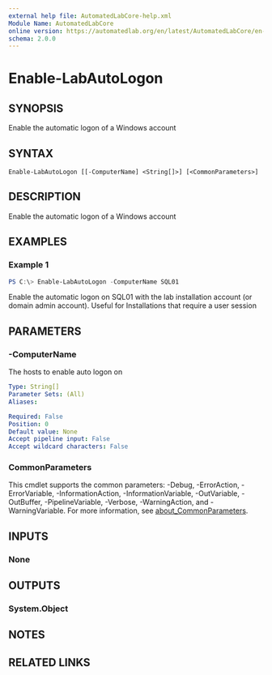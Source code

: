 ```yaml
---
external help file: AutomatedLabCore-help.xml
Module Name: AutomatedLabCore
online version: https://automatedlab.org/en/latest/AutomatedLabCore/en-us/Enable-LabAutoLogon
schema: 2.0.0
---
```


# Enable-LabAutoLogon

## SYNOPSIS
Enable the automatic logon of a Windows account

## SYNTAX

```
Enable-LabAutoLogon [[-ComputerName] <String[]>] [<CommonParameters>]
```

## DESCRIPTION
Enable the automatic logon of a Windows account

## EXAMPLES

### Example 1
```powershell
PS C:\> Enable-LabAutoLogon -ComputerName SQL01
```

Enable the automatic logon on SQL01 with the lab installation account (or domain admin account).
Useful for Installations that require a user session

## PARAMETERS

### -ComputerName
The hosts to enable auto logon on

```yaml
Type: String[]
Parameter Sets: (All)
Aliases:

Required: False
Position: 0
Default value: None
Accept pipeline input: False
Accept wildcard characters: False
```

### CommonParameters
This cmdlet supports the common parameters: -Debug, -ErrorAction, -ErrorVariable, -InformationAction, -InformationVariable, -OutVariable, -OutBuffer, -PipelineVariable, -Verbose, -WarningAction, and -WarningVariable. For more information, see [about_CommonParameters](http://go.microsoft.com/fwlink/?LinkID=113216).

## INPUTS

### None
## OUTPUTS

### System.Object
## NOTES

## RELATED LINKS

